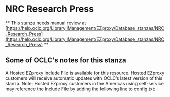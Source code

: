 # NRC Research Press
** This stanza needs manual review at [https://help.oclc.org/Library_Management/EZproxy/Database_stanzas/NRC_Research_Press](https://help.oclc.org/Library_Management/EZproxy/Database_stanzas/NRC_Research_Press) **

## Some of OCLC's notes for this stanza

A Hosted EZproxy Include File is available for this resource. Hosted EZproxy customers will receive automatic updates with OCLC&rsquo;s latest version of this stanza. Note: Hosted EZproxy customers in the Americas using self-service may reference the Include File by adding the following line to config.txt:

&nbsp;
